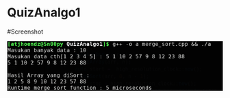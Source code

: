 # QuizAnalgo1

#Screenshot

![gambar](https://raw.githubusercontent.com/atjhoendz/QuizAnalgo1/master/Screenshot.jpg)
